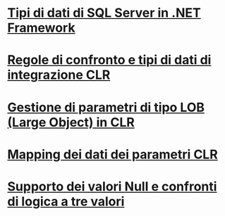 # [Tipi di dati di SQL Server in .NET Framework](sql-server-data-types-in-the-net-framework.md)
# [Regole di confronto e tipi di dati di integrazione CLR](collation-and-clr-integration-data-types.md)
# [Gestione di parametri di tipo LOB (Large Object) in CLR](handling-large-object-lob-parameters-in-the-clr.md)
# [Mapping dei dati dei parametri CLR](mapping-clr-parameter-data.md)
# [Supporto dei valori Null e confronti di logica a tre valori](nullability-and-three-value-logic-comparisons.md)
